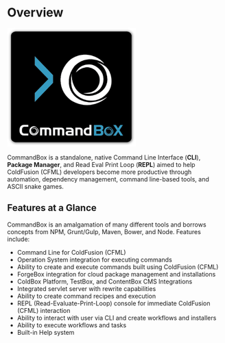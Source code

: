 # Overview

<img src="../images/CommandBoxLogo.png" width="300" alt="CommandBox" />

CommandBox is a standalone, native Command Line Interface (**CLI**),
**Package Manager**, and Read Eval Print Loop (**REPL**) aimed to help
ColdFusion (CFML) developers become more productive through automation,
dependency management, command line-based tools, and ASCII snake games.

Features at a Glance
--------------------

CommandBox is an amalgamation of many different tools and borrows
concepts from NPM, Grunt/Gulp, Maven, Bower, and Node. Features include:

-   Command Line for ColdFusion (CFML)
-   Operation System integration for executing commands
-   Ability to create and execute commands built using ColdFusion (CFML)
-   ForgeBox integration for cloud package management and installations
-   ColdBox Platform, TestBox, and ContentBox CMS Integrations
-   Integrated servlet server with rewrite capabilities
-   Ability to create command recipes and execution
-   REPL (Read-Evaluate-Print-Loop) console for immediate ColdFusion
    (CFML) interaction
-   Ability to interact with user via CLI and create workflows and
    installers
-   Ability to execute workflows and tasks
-   Built-in Help system